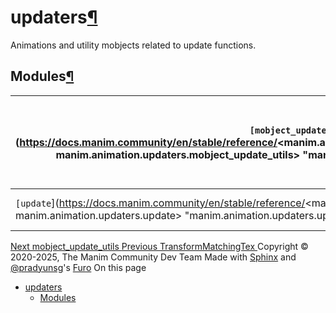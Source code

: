 # updaters[¶](https://docs.manim.community/en/stable/reference/<#module-manim.animation.updaters> "Link to this heading")
Animations and utility mobjects related to update functions.
## Modules[¶](https://docs.manim.community/en/stable/reference/<#modules> "Link to this heading")
`[mobject_update_utils`](https://docs.manim.community/en/stable/reference/<manim.animation.updaters.mobject_update_utils.html#module-manim.animation.updaters.mobject_update_utils> "manim.animation.updaters.mobject_update_utils") | Utility functions for continuous animation of mobjects.  
---|---  
`[update`](https://docs.manim.community/en/stable/reference/<manim.animation.updaters.update.html#module-manim.animation.updaters.update> "manim.animation.updaters.update") | Animations that update mobjects.  
[ Next mobject_update_utils ](https://docs.manim.community/en/stable/reference/<manim.animation.updaters.mobject_update_utils.html>) [ Previous TransformMatchingTex ](https://docs.manim.community/en/stable/reference/<manim.animation.transform_matching_parts.TransformMatchingTex.html>)
Copyright © 2020-2025, The Manim Community Dev Team 
Made with [Sphinx](https://docs.manim.community/en/stable/reference/<https:/www.sphinx-doc.org/>) and [@pradyunsg](https://docs.manim.community/en/stable/reference/<https:/pradyunsg.me>)'s [Furo](https://docs.manim.community/en/stable/reference/<https:/github.com/pradyunsg/furo>)
On this page 
  * [updaters](https://docs.manim.community/en/stable/reference/<#>)
    * [Modules](https://docs.manim.community/en/stable/reference/<#modules>)


